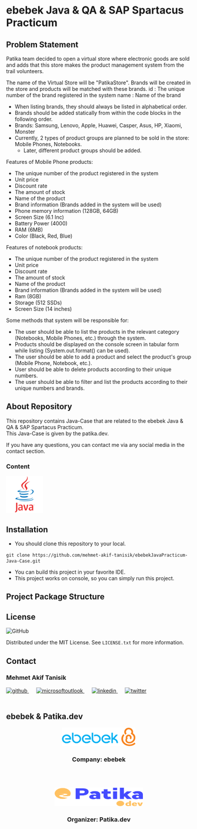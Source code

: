 <!-- ABOUT THE PROJECT -->
# ebebek Java & QA & SAP Spartacus Practicum

## Problem Statement

Patika team decided to open a virtual store where electronic goods are sold and adds that this store makes the product management system from the trail volunteers.

The name of the Virtual Store will be "PatikaStore".
Brands will be created in the store and products will be matched with these brands.
id : The unique number of the brand registered in the system
name : Name of the brand


- When listing brands, they should always be listed in alphabetical order.
- Brands should be added statically from within the code blocks in the following order.
- Brands: Samsung, Lenovo, Apple, Huawei, Casper, Asus, HP, Xiaomi, Monster
- Currently, 2 types of product groups are planned to be sold in the store: Mobile Phones, Notebooks.
  - Later, different product groups should be added.

Features of Mobile Phone products:
- The unique number of the product registered in the system
- Unit price
- Discount rate
- The amount of stock
- Name of the product
- Brand information (Brands added in the system will be used)
- Phone memory information (128GB, 64GB)
- Screen Size (6.1 Inc)
- Battery Power (4000)
- RAM (6MB)
- Color (Black, Red, Blue)

Features of notebook products:
- The unique number of the product registered in the system
- Unit price
- Discount rate
- The amount of stock
- Name of the product
- Brand information (Brands added in the system will be used)
- Ram (8GB)
- Storage (512 SSDs)
- Screen Size (14 inches)


Some methods that system will be responsible for:
- The user should be able to list the products in the relevant category (Notebooks, Mobile Phones, etc.) through the system.
- Products should be displayed on the console screen in tabular form while listing (System.out.format() can be used).
- The user should be able to add a product and select the product's group (Mobile Phone, Notebook, etc.).
- User should be able to delete products according to their unique numbers.
- The user should be able to filter and list the products according to their unique numbers and brands.

## About Repository

This repository contains Java-Case that are related to the ebebek Java & QA & SAP Spartacus Practicum.<br>
This Java-Case is given by the patika.dev.

If you have any questions, you can contact me via any social media in the contact section.

<!-- TECHNOLOGIES -->
### Content



<p>
<img src="https://raw.githubusercontent.com/mehmet-akif-tanisik/ebebekJavaPracticumHomeworks/779b5d6e2264b20bcafdc3c6a517048042aa799f/images/java.svg" width="100" />
</p>

## Installation

- You should clone this repository to your local.
```
git clone https://github.com/mehmet-akif-tanisik/ebebekJavaPracticum-Java-Case.git
```
- You can build this project in your favorite IDE.
- This project works on console, so you can simply run this project.

## Project Package Structure



<!-- LICENSE -->
## License
![GitHub](https://img.shields.io/github/license/mehmet-akif-tanisik/ebebekJavaPracticumHomeworks?style=for-the-badge)


Distributed under the MIT License. See `LICENSE.txt` for more information.




<!-- CONTACT -->
## Contact

### Mehmet Akif Tanisik

<a href="https://github.com/mehmet-akif-tanisik" target="_blank">
<img  src=https://img.shields.io/badge/github-%2324292e.svg?&style=for-the-badge&logo=github&logoColor=white alt=github style="margin-bottom: 20px;" />
</a>
<a href = "mailto:matnsk@outlook.com?subject = Feedback&body = Message">
<img src=https://img.shields.io/badge/send-email-email?&style=for-the-badge&logo=microsoftoutlook&color=CD5C5C alt=microsoftoutlook style="margin-bottom: 20px; margin-left:20px" />
</a>
<a href="https://linkedin.com/in/mehmet-akif-tanisik" target="_blank">
<img src=https://img.shields.io/badge/linkedin-%231E77B5.svg?&style=for-the-badge&logo=linkedin&logoColor=white alt=linkedin style="margin-bottom: 20px; margin-left:20px" />
</a>  
<a href="https://twitter.com/makiftanisik" target="_blank">
<img src=https://img.shields.io/badge/twitter-%2300acee.svg?&style=for-the-badge&logo=twitter&logoColor=white alt=twitter style="margin-bottom: 20px; margin-left:20px" />
</a>

<!-- PROJECT-BOOTCAMP-PRACTICUM PART -->
<br />

## ebebek & Patika.dev
<div align="center">
  <a href="https://www.e-bebek.com">
    <img src="https://raw.githubusercontent.com/mehmet-akif-tanisik/ebebekJavaPracticumHomeworks/main/images/ebebek-logo.png" alt="Logo" width="200" height="50">
  </a>

<h3 align="center">Company: ebebek</h3>
</div>
<br>
<br><br>
<div align="center">
  <a href="https://www.patika.dev/tr">
    <img src="https://raw.githubusercontent.com/mehmet-akif-tanisik/ebebekJavaPracticumHomeworks/779b5d6e2264b20bcafdc3c6a517048042aa799f/images/patika-logo.svg" alt="Logo" width="240" height="50">
  </a>
<h3 align="center">Organizer: Patika.dev</h3>
</div>

